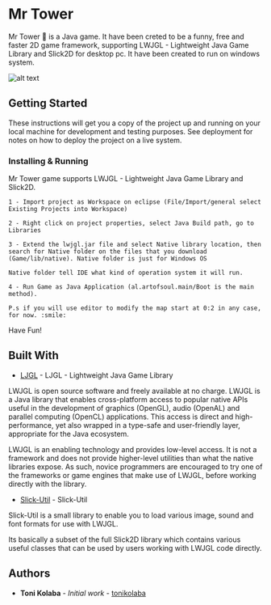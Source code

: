 # Mr Tower 

Mr Tower :tokyo_tower: is a Java game. It have been creted to be a funny, free and faster 2D game framework, supporting LWJGL - Lightweight Java Game Library and Slick2D for desktop pc. It have been created to run on windows system.

![alt text](https://github.com/tonikolaba/MrTower/blob/master/GameVogel/src/res/MrTower.gif?raw=true"MrTower")

## Getting Started

These instructions will get you a copy of the project up and running on your local machine for development and testing purposes. See deployment for notes on how to deploy the project on a live system.

### Installing & Running

Mr Tower game supports LWJGL - Lightweight Java Game Library and Slick2D.

```
1 - Import project as Workspace on eclipse (File/Import/general select Existing Projects into Workspace)

2 - Right click on project properties, select Java Build path, go to Libraries

3 - Extend the lwjgl.jar file and select Native library location, then search for Native folder on the files that you download (Game/lib/native). Native folder is just for Windows OS

Native folder tell IDE what kind of operation system it will run.

4 - Run Game as Java Application (al.artofsoul.main/Boot is the main method).

P.s if you will use editor to modify the map start at 0:2 in any case, for now. :smile:

```

Have Fun!
 
## Built With

* [LJGL](https://www.lwjgl.org/) - LJGL - Lightweight Java Game Library

LWJGL is open source software and freely available at no charge. LWJGL is a Java library that enables cross-platform access to popular native APIs useful in the development of graphics (OpenGL), audio (OpenAL) and parallel computing (OpenCL) applications. This access is direct and high-performance, yet also wrapped in a type-safe and user-friendly layer, appropriate for the Java ecosystem.

LWJGL is an enabling technology and provides low-level access. It is not a framework and does not provide higher-level utilities than what the native libraries expose. As such, novice programmers are encouraged to try one of the frameworks or game engines that make use of LWJGL, before working directly with the library.



* [Slick-Util](http://slick.ninjacave.com/slick-util/) - Slick-Util 

Slick-Util is a small library to enable you to load various image, sound and font formats for use with LWJGL.

Its basically a subset of the full Slick2D library which contains various useful classes that can be used by users working with LWJGL code directly.


## Authors

* **Toni Kolaba** - *Initial work* - [tonikolaba](https://github.com/tonikolaba)


